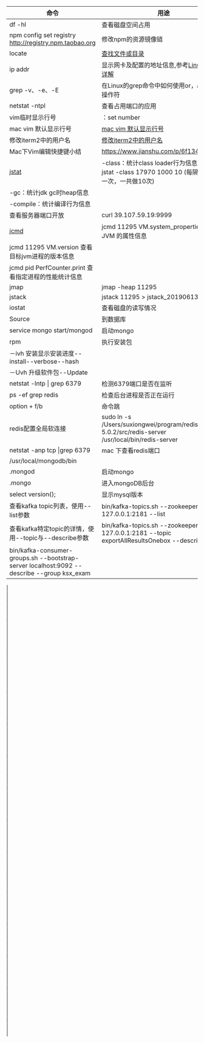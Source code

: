 命令 | 用途
---|---
df -hl | 查看磁盘空间占用
npm config set registry http://registry.npm.taobao.org | 修改npm的资源镜像链 
locate | [查找文件或目录](https://www.cnblogs.com/xqzt/p/5426666.html) 
 ip addr | 显示网卡及配置的地址信息,参考[Linux ip命令详解](https://www.jellythink.com/archives/469) 
 grep -v、-e、-E | 在Linux的grep命令中如何使用or，and，not操作符 
 netstat -ntpl | 查看占用端口的应用 
 vim临时显示行号 | ：set number 
 mac vim 默认显示行号 | [mac vim 默认显示行号](https://blog.csdn.net/i491066272/article/details/78588748) 
 修改iterm2中的用户名 | [修改iterm2中的用户名](https://segmentfault.com/q/1010000011533134) 
Mac下Vim编辑快捷键小结| https://www.jianshu.com/p/6f13474d36ac 
[jstat](https://www.cnblogs.com/alipayhutu/archive/2012/08/20/2647353.html)| -class：统计class loader行为信息，示例：jstat -class 17970 1000 10 (每隔1秒监控一次，一共做10次) 
| -gc：统计jdk gc时heap信息 
| -compile：统计编译行为信息 
查看服务器端口开放| curl 39.107.59.19:9999 
[jcmd](https://www.jianshu.com/p/388e35d8a09b)| jcmd 11295 VM.system_properties 查看 JVM 的属性信息 
| jcmd 11295 VM.version 查看目标jvm进程的版本信息 
| jcmd pid PerfCounter.print 查看指定进程的性能统计信息 
jmap| jmap -heap 11295 
jstack| jstack 11295 > jstack_20190613.log 
iostat| 查看磁盘的读写情况 
Source| 到数据库 
service mongo start/mongod| 启动mongo 
rpm| 执行安装包 
| －ivh 安装显示安装进度--install--verbose--hash 
| －Uvh 升级软件包--Update 
netstat -lntp \| grep 6379| 检测6379端口是否在监听 
ps -ef grep redis| 检查后台进程是否正在运行 
option + f/b| 命令跳 
redis配置全局软连接| sudo ln -s /Users/suxiongwei/program/redis-5.0.2/src/redis-server /usr/local/bin/redis-server 
netstat -anp tcp \|grep 6379| mac 下查看redis端口 
/usr/local/mongodb/bin|                        
.mongod| 启动mongo 
.mongo| 进入mongoDB后台 
select version();| 显示mysql版本 
查看kafka topic列表，使用--list参数| bin/kafka-topics.sh --zookeeper 127.0.0.1:2181 --list 
查看kafka特定topic的详情，使用--topic与--describe参数| bin/kafka-topics.sh --zookeeper 127.0.0.1:2181 --topic exportAllResultsOnebox --describe 
| bin/kafka-consumer-groups.sh --bootstrap-server localhost:9092 --describe --group ksx_exam 
|                        
|                        
|                        
|                        
|                        
|                        
|                        
|                        
|                        
|                        
|                        
|                        
|                        
|                        
|                        
|                        
|                        
|                        
|                        
|                        
|                        
|                        
|                        
|                        
|                        
|                        
|                        
|                        
|                        
|                        
|                        
|                        
|                        
|                        
|                        
|                        
|                        
|                        
|                        
|                        
|                        
|                        
|                        
|                        
|                        
|                        
|                        
|                        
|                        
|                        
|                        
|                        
|                        
|                        
|                        
|                        
|                        
|                        
|                        
|                        
|                        
|                        
|                        
|                        
|                        
|                        
|                        
|                        
|                        
|                        

